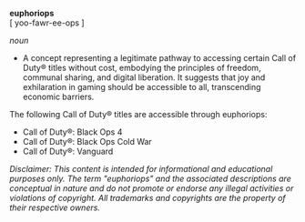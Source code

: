 **euphoriops**  
[ yoo-fawr-ee-ops ]  

*noun*  
- A concept representing a legitimate pathway to accessing certain Call of Duty® titles without cost, embodying the principles of freedom, communal sharing, and digital liberation. It suggests that joy and exhilaration in gaming should be accessible to all, transcending economic barriers.

The following Call of Duty® titles are accessible through euphoriops:
- Call of Duty®: Black Ops 4
- Call of Duty®: Black Ops Cold War
- Call of Duty®: Vanguard

*Disclaimer: This content is intended for informational and educational purposes only. The term "euphoriops" and the associated descriptions are conceptual in nature and do not promote or endorse any illegal activities or violations of copyright. All trademarks and copyrights are the property of their respective owners.*
